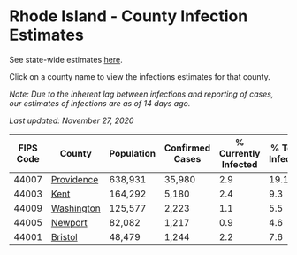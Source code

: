 # Rhode Island - County Infection Estimates

See state-wide estimates [here](/infections/us-ri).

Click on a county name to view the infections estimates for that county.

*Note: Due to the inherent lag between infections and reporting of cases, our estimates of infections are as of 14 days ago.*

*Last updated: November 27, 2020*

|   FIPS Code |                   County |   Population |   Confirmed Cases |   % Currently Infected |   % Total Infected |
|-------------|--------------------------|--------------|-------------------|------------------------|--------------------|
|       44007 | [Providence](providence) |      638,931 |            35,980 |                    2.9 |               19.1 |
|       44003 |             [Kent](kent) |      164,292 |             5,180 |                    2.4 |                9.3 |
|       44009 | [Washington](washington) |      125,577 |             2,223 |                    1.1 |                5.5 |
|       44005 |       [Newport](newport) |       82,082 |             1,217 |                    0.9 |                4.6 |
|       44001 |       [Bristol](bristol) |       48,479 |             1,244 |                    2.2 |                7.6 |